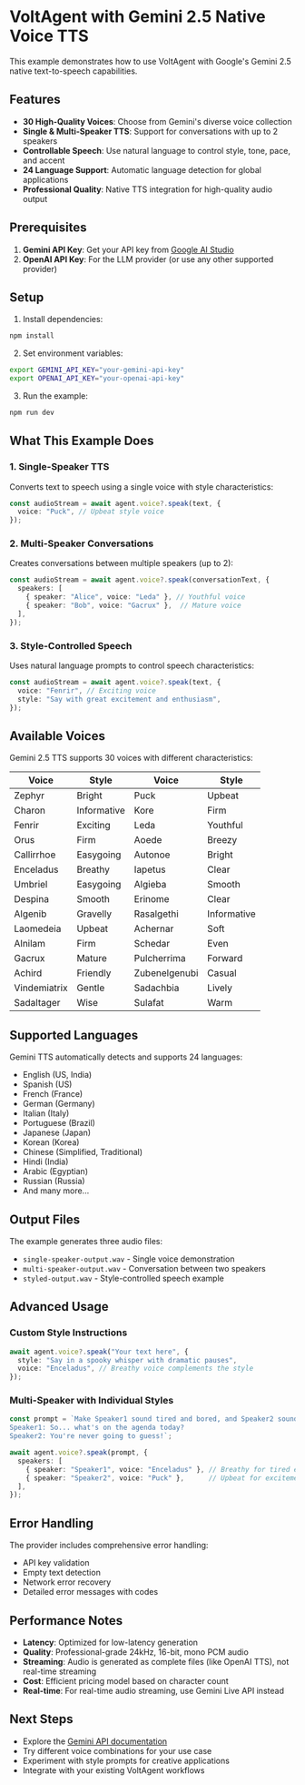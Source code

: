 # VoltAgent with Gemini 2.5 Native Voice TTS

This example demonstrates how to use VoltAgent with Google's Gemini 2.5 native text-to-speech capabilities.

## Features

- **30 High-Quality Voices**: Choose from Gemini's diverse voice collection
- **Single & Multi-Speaker TTS**: Support for conversations with up to 2 speakers
- **Controllable Speech**: Use natural language to control style, tone, pace, and accent
- **24 Language Support**: Automatic language detection for global applications
- **Professional Quality**: Native TTS integration for high-quality audio output

## Prerequisites

1. **Gemini API Key**: Get your API key from [Google AI Studio](https://aistudio.google.com/)
2. **OpenAI API Key**: For the LLM provider (or use any other supported provider)

## Setup

1. Install dependencies:
```bash
npm install
```

2. Set environment variables:
```bash
export GEMINI_API_KEY="your-gemini-api-key"
export OPENAI_API_KEY="your-openai-api-key"
```

3. Run the example:
```bash
npm run dev
```

## What This Example Does

### 1. Single-Speaker TTS
Converts text to speech using a single voice with style characteristics:
```typescript
const audioStream = await agent.voice?.speak(text, {
  voice: "Puck", // Upbeat style voice
});
```

### 2. Multi-Speaker Conversations
Creates conversations between multiple speakers (up to 2):
```typescript
const audioStream = await agent.voice?.speak(conversationText, {
  speakers: [
    { speaker: "Alice", voice: "Leda" }, // Youthful voice
    { speaker: "Bob", voice: "Gacrux" },  // Mature voice
  ],
});
```

### 3. Style-Controlled Speech
Uses natural language prompts to control speech characteristics:
```typescript
const audioStream = await agent.voice?.speak(text, {
  voice: "Fenrir", // Exciting voice
  style: "Say with great excitement and enthusiasm",
});
```

## Available Voices

Gemini 2.5 TTS supports 30 voices with different characteristics:

| Voice | Style | Voice | Style |
|-------|-------|-------|-------|
| Zephyr | Bright | Puck | Upbeat |
| Charon | Informative | Kore | Firm |
| Fenrir | Exciting | Leda | Youthful |
| Orus | Firm | Aoede | Breezy |
| Callirrhoe | Easygoing | Autonoe | Bright |
| Enceladus | Breathy | Iapetus | Clear |
| Umbriel | Easygoing | Algieba | Smooth |
| Despina | Smooth | Erinome | Clear |
| Algenib | Gravelly | Rasalgethi | Informative |
| Laomedeia | Upbeat | Achernar | Soft |
| Alnilam | Firm | Schedar | Even |
| Gacrux | Mature | Pulcherrima | Forward |
| Achird | Friendly | Zubenelgenubi | Casual |
| Vindemiatrix | Gentle | Sadachbia | Lively |
| Sadaltager | Wise | Sulafat | Warm |

## Supported Languages

Gemini TTS automatically detects and supports 24 languages:
- English (US, India)
- Spanish (US)
- French (France)
- German (Germany)
- Italian (Italy)
- Portuguese (Brazil)
- Japanese (Japan)
- Korean (Korea)
- Chinese (Simplified, Traditional)
- Hindi (India)
- Arabic (Egyptian)
- Russian (Russia)
- And many more...

## Output Files

The example generates three audio files:
- `single-speaker-output.wav` - Single voice demonstration
- `multi-speaker-output.wav` - Conversation between two speakers
- `styled-output.wav` - Style-controlled speech example

## Advanced Usage

### Custom Style Instructions
```typescript
await agent.voice?.speak("Your text here", {
  style: "Say in a spooky whisper with dramatic pauses",
  voice: "Enceladus", // Breathy voice complements the style
});
```

### Multi-Speaker with Individual Styles
```typescript
const prompt = `Make Speaker1 sound tired and bored, and Speaker2 sound excited:
Speaker1: So... what's on the agenda today?
Speaker2: You're never going to guess!`;

await agent.voice?.speak(prompt, {
  speakers: [
    { speaker: "Speaker1", voice: "Enceladus" }, // Breathy for tired effect
    { speaker: "Speaker2", voice: "Puck" },      // Upbeat for excitement
  ],
});
```

## Error Handling

The provider includes comprehensive error handling:
- API key validation
- Empty text detection
- Network error recovery
- Detailed error messages with codes

## Performance Notes

- **Latency**: Optimized for low-latency generation
- **Quality**: Professional-grade 24kHz, 16-bit, mono PCM audio
- **Streaming**: Audio is generated as complete files (like OpenAI TTS), not real-time streaming
- **Cost**: Efficient pricing model based on character count
- **Real-time**: For real-time audio streaming, use Gemini Live API instead

## Next Steps

- Explore the [Gemini API documentation](https://ai.google.dev/gemini-api/docs/speech-generation)
- Try different voice combinations for your use case
- Experiment with style prompts for creative applications
- Integrate with your existing VoltAgent workflows
